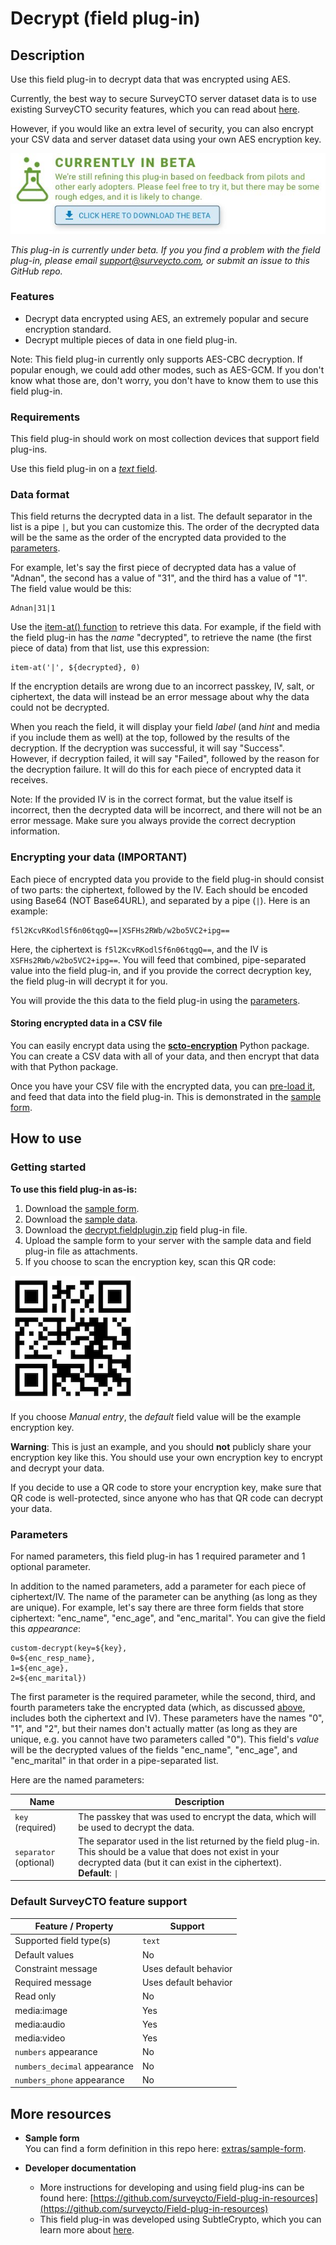 # Decrypt (field plug-in)

## Description

Use this field plug-in to decrypt data that was encrypted using AES.

Currently, the best way to secure SurveyCTO server dataset data is to use existing SurveyCTO security features, which you can read about [here](/extras/best_encryption.md]).

However, if you would like an extra level of security, you can also encrypt your CSV data and server dataset data using your own AES encryption key.

[![](extras/readme-images/beta-release-download.jpg)](https://github.com/scto-sandbox/decrypt/raw/main/decrypt.fieldplugin.zip)

*This plug-in is currently under beta. If you you find a problem with the field plug-in, please email support@surveycto.com, or submit an issue to this GitHub repo.*

### Features

* Decrypt data encrypted using AES, an extremely popular and secure encryption standard.
* Decrypt multiple pieces of data in one field plug-in.

Note: This field plug-in currently only supports AES-CBC decryption. If popular enough, we could add other modes, such as AES-GCM. If you don't know what those are, don't worry, you don't have to know them to use this field plug-in.

### Requirements

This field plug-in should work on most collection devices that support field plug-ins.

Use this field plug-in on a [*text* field](https://docs.surveycto.com/02-designing-forms/01-core-concepts/03a.field-types-text.html).

### Data format

This field returns the decrypted data in a list. The default separator in the list is a pipe `|`, but you can customize this. The order of the decrypted data will be the same as the order of the encrypted data provided to the [parameters](#parameters).

For example, let's say the first piece of decrypted data has a value of "Adnan", the second has a value of "31", and the third has a value of "1". The field value would be this:

```
Adnan|31|1
```

Use the [item-at() function](https://docs.surveycto.com/02-designing-forms/01-core-concepts/09.expressions.html#Help_Forms_item-at) to retrieve this data. For example, if the field with the field plug-in has the *name* "decrypted", to retrieve the name (the first piece of data) from that list, use this expression:

```
item-at('|', ${decrypted}, 0)
```

If the encryption details are wrong due to an incorrect passkey, IV, salt, or ciphertext, the data will instead be an error message about why the data could not be decrypted.

When you reach the field, it will display your field *label* (and *hint* and media if you include them as well) at the top, followed by the results of the decryption. If the decryption was successful, it will say "Success". However, if decryption failed, it will say "Failed", followed by the reason for the decryption failure. It will do this for each piece of encrypted data it receives.

Note: If the provided IV is in the correct format, but the value itself is incorrect, then the decrypted data will be incorrect, and there will not be an error message. Make sure you always provide the correct decryption information.

### Encrypting your data (IMPORTANT)

Each piece of encrypted data you provide to the field plug-in should consist of two parts: the ciphertext, followed by the IV. Each should be encoded using Base64 (NOT Base64URL), and separated by a pipe (`|`). Here is an example:

```
f5l2KcvRKodlSf6n06tqgQ==|XSFHs2RWb/w2bo5VC2+ipg==
```

Here, the ciphertext is `f5l2KcvRKodlSf6n06tqgQ==`, and the IV is `XSFHs2RWb/w2bo5VC2+ipg==`. You will feed that combined, pipe-separated value into the field plug-in, and if you provide the correct decryption key, the field plug-in will decrypt it for you.

You will provide the this data to the field plug-in using the [parameters](#parameters).

#### Storing encrypted data in a CSV file

You can easily encrypt data using the [**scto-encryption**](https://github.com/surveycto/scto-encryption) Python package. You can create a CSV data with all of your data, and then encrypt that data with that Python package.

Once you have your CSV file with the encrypted data, you can [pre-load it](https://docs.surveycto.com/02-designing-forms/03-advanced-topics/03.preloading.html), and feed that data into the field plug-in. This is demonstrated in the [sample form](#getting-started). 

## How to use

### Getting started

**To use this field plug-in as-is:**

1. Download the [sample form](https://github.com/scto-sandbox/decrypt/raw/main/extras/sample-form/Decryption%20field%20plug-in%20sample%20form.xlsx).
1. Download the [sample data](https://github.com/scto-sandbox/decrypt/raw/main/extras/sample-form/encrypted_data.xlsx).
1. Download the [decrypt.fieldplugin.zip](https://github.com/scto-sandbox/decrypt/raw/main/decrypt.fieldplugin.zip) field plug-in file.
1. Upload the sample form to your server with the sample data and field plug-in file as attachments.
1. If you choose to scan the encryption key, scan this QR code:

![](extras/readme-images/aes_key.png)

If you choose *Manual entry*, the *default* field value will be the example encryption key.

**Warning**: This is just an example, and you should **not** publicly share your encryption key like this. You should use your own encryption key to encrypt and decrypt your data.

If you decide to use a QR code to store your encryption key, make sure that QR code is well-protected, since anyone who has that QR code can decrypt your data.

### Parameters

For named parameters, this field plug-in has 1 required parameter and 1 optional parameter.

In addition to the named parameters, add a parameter for each piece of ciphertext/IV. The name of the parameter can be anything (as long as they are unique). For example, let's say there are three form fields that store ciphertext: "enc_name", "enc_age", and "enc_marital". You can give the field this *appearance*:

```
custom-decrypt(key=${key},
0=${enc_resp_name},
1=${enc_age},
2=${enc_marital})
```

The first parameter is the required parameter, while the second, third, and fourth parameters take the encrypted data (which, as discussed [above](#encrypting-your-data-important), includes both the ciphertext and IV). These parameters have the names "0", "1", and "2", but their names don't actually matter (as long as they are unique, e.g. you cannot have two parameters called "0"). This field's *value* will be the decrypted values of the fields "enc_name", "enc_age", and "enc_marital" in that order in a pipe-separated list.

Here are the named parameters:

|Name|Description|
|---|---|
|`key` (required)| The passkey that was used to encrypt the data, which will be used to decrypt the data. |
|`separator` (optional) | The separator used in the list returned by the field plug-in. This should be a value that does not exist in your decrypted data (but it can exist in the ciphertext).<br>**Default**: `\|` |

### Default SurveyCTO feature support

| Feature / Property | Support |
| --- | --- |
| Supported field type(s) | `text`|
| Default values | No |
| Constraint message | Uses default behavior |
| Required message | Uses default behavior |
| Read only | No |
| media:image | Yes |
| media:audio | Yes |
| media:video | Yes |
| `numbers` appearance | No |
| `numbers_decimal` appearance | No |
| `numbers_phone` appearance | No |

## More resources

* **Sample form**  
You can find a form definition in this repo here: [extras/sample-form](extras/sample-form).

* **Developer documentation**  
   * More instructions for developing and using field plug-ins can be found here: [https://github.com/surveycto/Field-plug-in-resources](https://github.com/surveycto/Field-plug-in-resources)
   * This field plug-in was developed using SubtleCrypto, which you can learn more about [here](https://developer.mozilla.org/en-US/docs/Web/API/SubtleCrypto).
